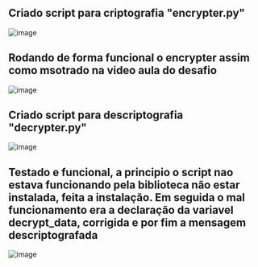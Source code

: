 ## Criado script para criptografia "encrypter.py" 
![image](https://github.com/user-attachments/assets/80db27e3-15b5-4003-9937-e7561f8deabb)

## Rodando de forma funcional o encrypter assim como msotrado na video aula do desafio
![image](https://github.com/user-attachments/assets/3c5ac2a0-afff-43c2-9949-e9bca874bf0a)

## Criado script para descriptografia "decrypter.py"
![image](https://github.com/user-attachments/assets/bb869b2d-eaa9-4dba-b260-0ad9a7b26432)

## Testado e funcional, a principio o script nao estava funcionando pela biblioteca não estar instalada, feita a instalação. Em seguida o mal funcionamento era a declaração da variavel decrypt_data, corrigida e por fim a mensagem descriptografada
![image](https://github.com/user-attachments/assets/8854be88-6e7a-46c6-8fd1-91d841675903)


